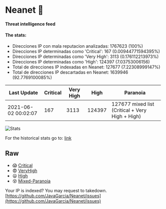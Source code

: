 # Neanet :hocho:
#### Threat intelligence feed
#### The stats:

- Direcciones IP con mala reputacion analizadas: 1767623 (100%)
- Direcciones IP determinadas como 'Critical':  167 (0.00944771594395%)
- Direcciones IP determinadas como 'Very High':  3113 (0.176112213973%)
- Direcciones IP determinadas como 'High':  124397 (7.03753006156)
- Total de direcciones IP indexadas en Neanet:  127677 (7.22308999147%)
- Total de direcciones IP descartadas en Neanet:  1639946 (92.7769100085%)

| Last Update | Critical | Very High | High | Paranoia |
| --- | --- | --- | --- | --- |
| 2021-06-02 00:02:07 | 167 | 3113 | 124397 | 127677 mixed list (Critical + Very High + High)|

![Stats](https://docs.google.com/spreadsheets/d/e/2PACX-1vSnaNMIXVabIpDJjufMlzH7poXnshF3mgd8Is1g9ytUEzVsP5my4Trn8f-xkoLLQ38xpL3HtmUexLo6/pubchart?oid=501124687&format=image)

For the historical stats go to: [link](/stats.csv)
## Raw
- :scream: [Critical](https://raw.githubusercontent.com/JavaGarcia/Neanet/master/blacklists/neanet_critical.txt)
- :fearful: [VeryHigh](https://raw.githubusercontent.com/JavaGarcia/Neanet/master/blacklists/neanet_veryHigh.txtt)
- :frowning: [High](https://raw.githubusercontent.com/JavaGarcia/Neanet/master/blacklists/neanet_high.txt)
- :dizzy_face: [Mixed-Paranoia](https://raw.githubusercontent.com/JavaGarcia/Neanet/master/blacklists/neanet_all.txt)


Your IP is indexed? You may request to takedown. [https://github.com/JavaGarcia/Neanet/issues](https://github.com/JavaGarcia/Neanet/issues)





















































































































































































































































































































































































































































































































































































































































































































































































































































































































































































































































































































































































































































































































































































































































































































































































































































































































































































































































































































































































































































































































































































































































































































































































































































































































































































































































































































































































































































































































































































































































































































































































































































































































































































































































































































































































































































































































































































































































































































































































































































































































































































































































































































































































































































































































































































































































































































































































































































































































































































































































































































































































































































































































































































































































































































































































































































































































































































































































































































































































































































































































































































































































































































































































































































































































































































































































































































































































































































































































































